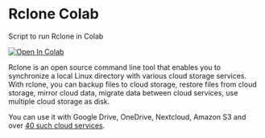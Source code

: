 # Rclone Colab
Script to run Rclone in Colab

<a target="_blank" href="https://colab.research.google.com/github/Placya/rclone-colab/blob/master/rclone_colab.ipynb" target="_parent"><img src="https://colab.research.google.com/assets/colab-badge.svg" alt="Open In Colab"/></a>

Rclone is an open source command line tool that enables you to synchronize a local Linux directory with various cloud storage services.
With rclone, you can backup files to cloud storage, restore files from cloud storage, mirror cloud data, migrate data between cloud services, use multiple cloud storage as disk.

You can use it with Google Drive, OneDrive, Nextcloud, Amazon S3 and over <a target="_blank" rel="noopener noreferrer" href="https://rclone.org/#providers">40 such cloud services</a>.
